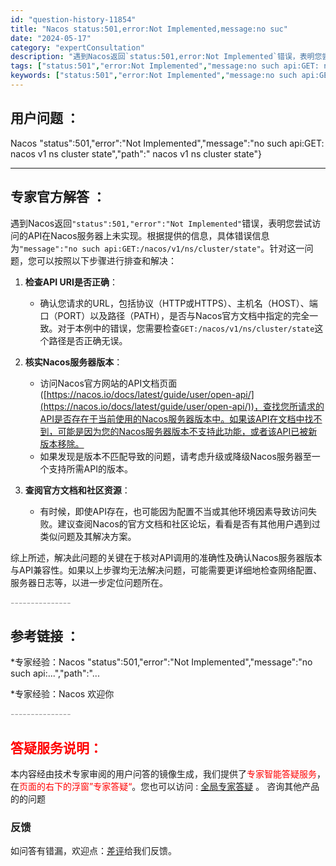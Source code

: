 ```yaml
---
id: "question-history-11854"
title: "Nacos status:501,error:Not Implemented,message:no suc"
date: "2024-05-17"
category: "expertConsultation"
description: "遇到Nacos返回`status:501,error:Not Implemented`错误，表明您尝试访问的API在Nacos服务器上未实现。根据提供的信息，具体错误信息为`message:no such api:GET:/nacos/v1/ns/cluster/state`。针对这一问题，您可以按"
tags: ["status:501","error:Not Implemented","message:no such api:GET: nacos v1 ns cluster state","path: nacos v1 ns cluster state"]
keywords: ["status:501","error:Not Implemented","message:no such api:GET: nacos v1 ns cluster state","path: nacos v1 ns cluster state"]
---
```


## 用户问题 ： 
 Nacos "status":501,"error":"Not Implemented","message":"no such api:GET: nacos v1 ns cluster state","path":" nacos v1 ns cluster state"}  

---------------
## 专家官方解答 ：

遇到Nacos返回`"status":501,"error":"Not Implemented"`错误，表明您尝试访问的API在Nacos服务器上未实现。根据提供的信息，具体错误信息为`"message":"no such api:GET:/nacos/v1/ns/cluster/state"`。针对这一问题，您可以按照以下步骤进行排查和解决：

1. **检查API URI是否正确**：
   - 确认您请求的URL，包括协议（HTTP或HTTPS）、主机名（HOST）、端口（PORT）以及路径（PATH），是否与Nacos官方文档中指定的完全一致。对于本例中的错误，您需要检查`GET:/nacos/v1/ns/cluster/state`这个路径是否正确无误。

2. **核实Nacos服务器版本**：
   - 访问Nacos官方网站的API文档页面([https://nacos.io/docs/latest/guide/user/open-api/](https://nacos.io/docs/latest/guide/user/open-api/))，查找您所请求的API是否存在于当前使用的Nacos服务器版本中。如果该API在文档中找不到，可能是因为您的Nacos服务器版本不支持此功能，或者该API已被新版本移除。
   - 如果发现是版本不匹配导致的问题，请考虑升级或降级Nacos服务器至一个支持所需API的版本。

3. **查阅官方文档和社区资源**：
   - 有时候，即使API存在，也可能因为配置不当或其他环境因素导致访问失败。建议查阅Nacos的官方文档和社区论坛，看看是否有其他用户遇到过类似问题及其解决方案。

综上所述，解决此问题的关键在于核对API调用的准确性及确认Nacos服务器版本与API兼容性。如果以上步骤均无法解决问题，可能需要更详细地检查网络配置、服务器日志等，以进一步定位问题所在。


<font color="#949494">---------------</font> 


## 参考链接 ：

*专家经验：Nacos "status":501,"error":"Not Implemented","message":"no such api:...","path":"... 
 
 *专家经验：Nacos 欢迎你 


 <font color="#949494">---------------</font> 
 


## <font color="#FF0000">答疑服务说明：</font> 

本内容经由技术专家审阅的用户问答的镜像生成，我们提供了<font color="#FF0000">专家智能答疑服务</font>，在<font color="#FF0000">页面的右下的浮窗”专家答疑“</font>。您也可以访问 : [全局专家答疑](https://answer.opensource.alibaba.com/docs/intro) 。 咨询其他产品的的问题

### 反馈
如问答有错漏，欢迎点：[差评](https://ai.nacos.io/user/feedbackByEnhancerGradePOJOID?enhancerGradePOJOId=13826)给我们反馈。

